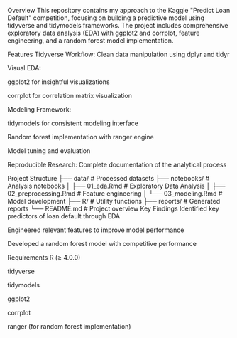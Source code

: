 Overview
This repository contains my approach to the Kaggle "Predict Loan Default" competition, focusing on building a predictive model using tidyverse and tidymodels frameworks. The project includes comprehensive exploratory data analysis (EDA) with ggplot2 and corrplot, feature engineering, and a random forest model implementation.

Features
Tidyverse Workflow: Clean data manipulation using dplyr and tidyr

Visual EDA:

ggplot2 for insightful visualizations

corrplot for correlation matrix visualization

Modeling Framework:

tidymodels for consistent modeling interface

Random forest implementation with ranger engine

Model tuning and evaluation

Reproducible Research: Complete documentation of the analytical process

Project Structure
├── data/                 # Processed datasets
├── notebooks/            # Analysis notebooks
│   ├── 01_eda.Rmd        # Exploratory Data Analysis
│   ├── 02_preprocessing.Rmd  # Feature engineering
│   └── 03_modeling.Rmd   # Model development
├── R/                    # Utility functions
├── reports/              # Generated reports
└── README.md             # Project overview
Key Findings
Identified key predictors of loan default through EDA

Engineered relevant features to improve model performance

Developed a random forest model with competitive performance

Requirements
R (≥ 4.0.0)

tidyverse

tidymodels

ggplot2

corrplot

ranger (for random forest implementation)
